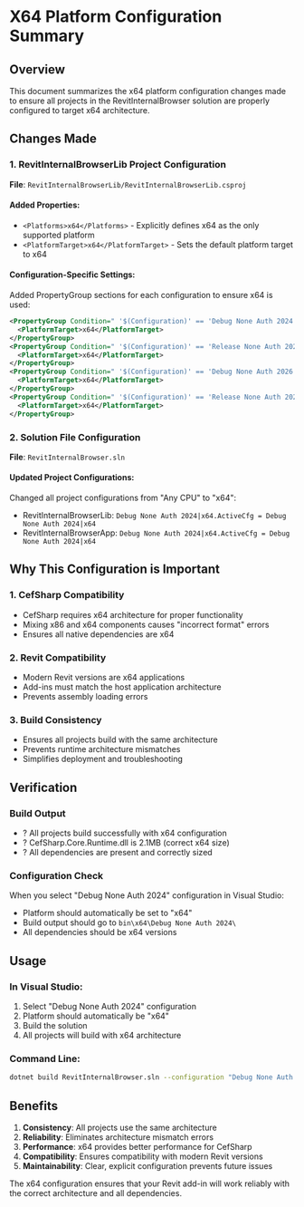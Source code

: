 # X64 Platform Configuration Summary

## Overview
This document summarizes the x64 platform configuration changes made to ensure all projects in the RevitInternalBrowser solution are properly configured to target x64 architecture.

## Changes Made

### 1. RevitInternalBrowserLib Project Configuration
**File**: `RevitInternalBrowserLib/RevitInternalBrowserLib.csproj`

#### Added Properties:
- `<Platforms>x64</Platforms>` - Explicitly defines x64 as the only supported platform
- `<PlatformTarget>x64</PlatformTarget>` - Sets the default platform target to x64

#### Configuration-Specific Settings:
Added PropertyGroup sections for each configuration to ensure x64 is used:
```xml
<PropertyGroup Condition=" '$(Configuration)' == 'Debug None Auth 2024' ">
  <PlatformTarget>x64</PlatformTarget>
</PropertyGroup>
<PropertyGroup Condition=" '$(Configuration)' == 'Release None Auth 2024' ">
  <PlatformTarget>x64</PlatformTarget>
</PropertyGroup>
<PropertyGroup Condition=" '$(Configuration)' == 'Debug None Auth 2026' ">
  <PlatformTarget>x64</PlatformTarget>
</PropertyGroup>
<PropertyGroup Condition=" '$(Configuration)' == 'Release None Auth 2026' ">
  <PlatformTarget>x64</PlatformTarget>
</PropertyGroup>
```

### 2. Solution File Configuration
**File**: `RevitInternalBrowser.sln`

#### Updated Project Configurations:
Changed all project configurations from "Any CPU" to "x64":
- RevitInternalBrowserLib: `Debug None Auth 2024|x64.ActiveCfg = Debug None Auth 2024|x64`
- RevitInternalBrowserApp: `Debug None Auth 2024|x64.ActiveCfg = Debug None Auth 2024|x64`

## Why This Configuration is Important

### 1. CefSharp Compatibility
- CefSharp requires x64 architecture for proper functionality
- Mixing x86 and x64 components causes "incorrect format" errors
- Ensures all native dependencies are x64

### 2. Revit Compatibility
- Modern Revit versions are x64 applications
- Add-ins must match the host application architecture
- Prevents assembly loading errors

### 3. Build Consistency
- Ensures all projects build with the same architecture
- Prevents runtime architecture mismatches
- Simplifies deployment and troubleshooting

## Verification

### Build Output
- ? All projects build successfully with x64 configuration
- ? CefSharp.Core.Runtime.dll is 2.1MB (correct x64 size)
- ? All dependencies are present and correctly sized

### Configuration Check
When you select "Debug None Auth 2024" configuration in Visual Studio:
- Platform should automatically be set to "x64"
- Build output should go to `bin\x64\Debug None Auth 2024\`
- All dependencies should be x64 versions

## Usage

### In Visual Studio:
1. Select "Debug None Auth 2024" configuration
2. Platform should automatically be "x64"
3. Build the solution
4. All projects will build with x64 architecture

### Command Line:
```bash
dotnet build RevitInternalBrowser.sln --configuration "Debug None Auth 2024"
```

## Benefits

1. **Consistency**: All projects use the same architecture
2. **Reliability**: Eliminates architecture mismatch errors
3. **Performance**: x64 provides better performance for CefSharp
4. **Compatibility**: Ensures compatibility with modern Revit versions
5. **Maintainability**: Clear, explicit configuration prevents future issues

The x64 configuration ensures that your Revit add-in will work reliably with the correct architecture and all dependencies. 